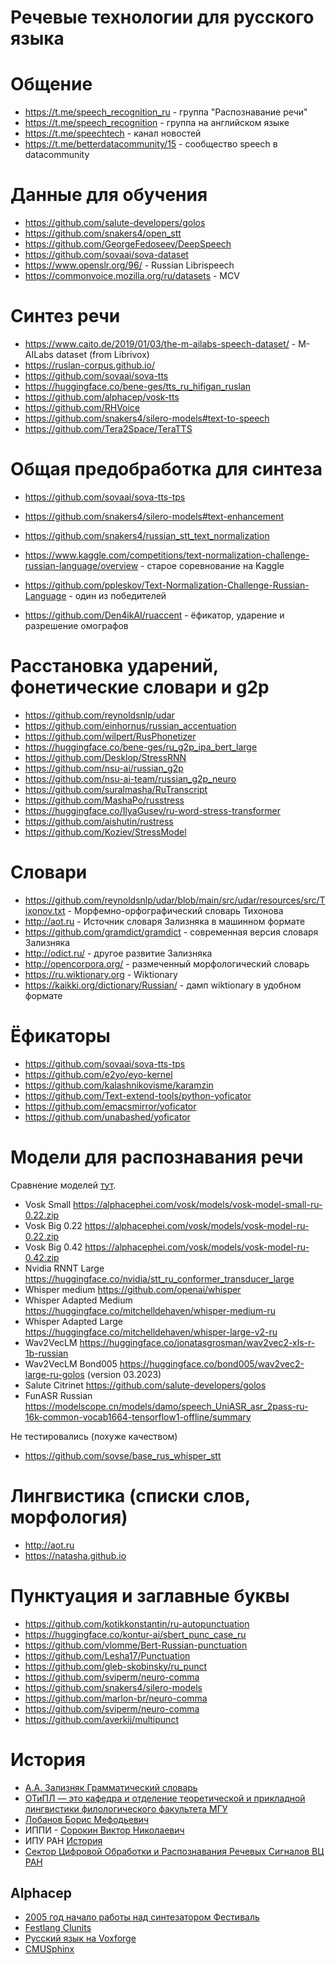 # Речевые технологии для русского языка

# Общение

  * <https://t.me/speech_recognition_ru> - группа "Распознавание речи"
  * <https://t.me/speech_recognition> - группа на английском языке
  * <https://t.me/speechtech> - канал новостей
  * <https://t.me/betterdatacommunity/15> - сообщество speech в datacommunity

# Данные для обучения

  * <https://github.com/salute-developers/golos>
  * <https://github.com/snakers4/open_stt>
  * <https://github.com/GeorgeFedoseev/DeepSpeech>
  * <https://github.com/sovaai/sova-dataset>
  * <https://www.openslr.org/96/> - Russian Librispeech
  * <https://commonvoice.mozilla.org/ru/datasets> - MCV

# Синтез речи

  * <https://www.caito.de/2019/01/03/the-m-ailabs-speech-dataset/> - M-AILabs dataset (from Librivox)
  * <https://ruslan-corpus.github.io/>
  * <https://github.com/sovaai/sova-tts>
  * <https://huggingface.co/bene-ges/tts_ru_hifigan_ruslan>
  * <https://github.com/alphacep/vosk-tts>
  * <https://github.com/RHVoice>
  * <https://github.com/snakers4/silero-models#text-to-speech>
  * <https://github.com/Tera2Space/TeraTTS>

# Общая предобработка для синтеза

  * <https://github.com/sovaai/sova-tts-tps>
  * <https://github.com/snakers4/silero-models#text-enhancement>
  * <https://github.com/snakers4/russian_stt_text_normalization>
  * <https://www.kaggle.com/competitions/text-normalization-challenge-russian-language/overview> - старое соревнование на Kaggle
  * <https://github.com/ppleskov/Text-Normalization-Challenge-Russian-Language> - один из победителей

  * <https://github.com/Den4ikAI/ruaccent> - ёфикатор, ударение и разрешение омографов

# Расстановка ударений, фонетические словари и g2p

  * <https://github.com/reynoldsnlp/udar>
  * <https://github.com/einhornus/russian_accentuation>
  * <https://github.com/wilpert/RusPhonetizer>
  * <https://huggingface.co/bene-ges/ru_g2p_ipa_bert_large>
  * <https://github.com/Desklop/StressRNN>
  * <https://github.com/nsu-ai/russian_g2p>
  * <https://github.com/nsu-ai-team/russian_g2p_neuro>
  * <https://github.com/suralmasha/RuTranscript>
  * <https://github.com/MashaPo/russtress>
  * <https://huggingface.co/IlyaGusev/ru-word-stress-transformer>
  * <https://github.com/aishutin/rustress>
  * <https://github.com/Koziev/StressModel>

# Словари

  * <https://github.com/reynoldsnlp/udar/blob/main/src/udar/resources/src/Tixonov.txt> - Морфемно-орфографический словарь Тихонова
  * <http://aot.ru> - Источник словаря Зализняка в машинном формате 
  * <https://github.com/gramdict/gramdict> - современная версия словаря Зализняка
  * <http://odict.ru/> - другое развитие Зализняка
  * <http://opencorpora.org/> - размеченный морфологический словарь
  * <https://ru.wiktionary.org> - Wiktionary
  * <https://kaikki.org/dictionary/Russian/> - дамп wiktionary в удобном формате

# Ёфикаторы

  * <https://github.com/sovaai/sova-tts-tps>
  * <https://github.com/e2yo/eyo-kernel>
  * <https://github.com/kalashnikovisme/karamzin>
  * <https://github.com/Text-extend-tools/python-yoficator>
  * <https://github.com/emacsmirror/yoficator>
  * <https://github.com/unabashed/yoficator>

# Модели для распознавания речи

Сравнение моделей [тут](https://alphacephei.com/nsh/2023/01/22/russian-models.html).

  * Vosk Small <https://alphacephei.com/vosk/models/vosk-model-small-ru-0.22.zip>
  * Vosk Big 0.22 <https://alphacephei.com/vosk/models/vosk-model-ru-0.22.zip>
  * Vosk Big 0.42 <https://alphacephei.com/vosk/models/vosk-model-ru-0.42.zip>
  * Nvidia RNNT Large <https://huggingface.co/nvidia/stt_ru_conformer_transducer_large>
  * Whisper medium <https://github.com/openai/whisper>
  * Whisper Adapted Medium <https://huggingface.co/mitchelldehaven/whisper-medium-ru>
  * Whisper Adapted Large <https://huggingface.co/mitchelldehaven/whisper-large-v2-ru>
  * Wav2VecLM <https://huggingface.co/jonatasgrosman/wav2vec2-xls-r-1b-russian>
  * Wav2VecLM Bond005 <https://huggingface.co/bond005/wav2vec2-large-ru-golos> (version 03.2023)
  * Salute Citrinet <https://github.com/salute-developers/golos>
  * FunASR Russian <https://modelscope.cn/models/damo/speech_UniASR_asr_2pass-ru-16k-common-vocab1664-tensorflow1-offline/summary>

Не тестировались (похуже качеством)

  * <https://github.com/sovse/base_rus_whisper_stt>

# Лингвистика (списки слов, морфология)

  * <http://aot.ru>
  * <https://natasha.github.io>

# Пунктуация и заглавные буквы

  * <https://github.com/kotikkonstantin/ru-autopunctuation>
  * <https://huggingface.co/kontur-ai/sbert_punc_case_ru>
  * <https://github.com/vlomme/Bert-Russian-punctuation>
  * <https://github.com/Lesha17/Punctuation>
  * <https://github.com/gleb-skobinsky/ru_punct>
  * <https://github.com/sviperm/neuro-comma>
  * <https://github.com/snakers4/silero-models>
  * <https://github.com/marlon-br/neuro-comma>
  * <https://github.com/sviperm/neuro-comma>
  * <https://github.com/averkij/multipunct>

# История

  * [А.А. Зализняк Грамматический словарь](https://ru.wikipedia.org/wiki/%D0%93%D1%80%D0%B0%D0%BC%D0%BC%D0%B0%D1%82%D0%B8%D1%87%D0%B5%D1%81%D0%BA%D0%B8%D0%B9_%D1%81%D0%BB%D0%BE%D0%B2%D0%B0%D1%80%D1%8C_%D1%80%D1%83%D1%81%D1%81%D0%BA%D0%BE%D0%B3%D0%BE_%D1%8F%D0%B7%D1%8B%D0%BA%D0%B0_%D0%90._%D0%90._%D0%97%D0%B0%D0%BB%D0%B8%D0%B7%D0%BD%D1%8F%D0%BA%D0%B0)
  * [ОТиПЛ — это кафедра и отделение теоретической и прикладной лингвистики филологического факультета МГУ](http://tipl.philol.msu.ru/)
  * [Лобанов Борис Мефодьевич](https://obm.bsu.by/matematiki/lobanov-boris-mefodevich/)
  * ИППИ - [Сорокин Виктор Николаевич](https://www.mathnet.ru/rus/person43114)
  * ИПУ РАН [История](http://asmon.ru/ru/node/4)
  * [Сектор Цифровой Обработки и Распознавания Речевых Сигналов ВЦ РАН](http://www.ccas.ru/DCM/Chichag/index.htm)
 
 ## Alphacep

  * [2005 год начало работы над синтезатором Фестиваль](https://www.linux.org.ru/news/linux-general/775065?cid=776417)
  * [Festlang Clunits](https://www.opennet.ru/opennews/art.shtml?num=12399)
  * [Русский язык на Voxforge](http://www.voxforge.org/ru)
  * [CMUSphinx](https://cmusphinx.github.io/)
